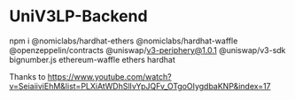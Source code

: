 # UniV3LP-Backend
npm i @nomiclabs/hardhat-ethers @nomiclabs/hardhat-waffle @openzeppelin/contracts @uniswap/v3-periphery@1.0.1 @uniswap/v3-sdk bignumber.js ethereum-waffle ethers hardhat


Thanks to https://www.youtube.com/watch?v=SeiaiiviEhM&list=PLXiAtWDhSlIvYpJQFv_OTgoOIygdbaKNP&index=17
